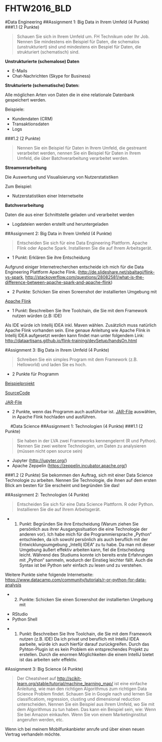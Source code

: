 # FHTW2016_BLD

#Data Engineering
##Assignment 1: Big Data in Ihrem Umfeld (4 Punkte)
###1.1 (2 Punkte)
>Schauen Sie sich in Ihrem Umfeld um. FH Technikum oder Ihr Job. Nennen Sie mindestens ein Beispiel für Daten, die schemalos (unstrukturiert) sind und mindestens ein Bespiel für Daten, die strukturiert (schematisch) sind.

__Unstrukturierte (schemalose) Daten__
-	E-Mails
-	Chat-Nachrichten (Skype for Business)

__Strukturierte (schematische) Daten:__

Alle möglichen Arten von Daten die in eine relationale Datenbank gespeichert werden.

Beispiele:
-	Kundendaten (CRM)
-	Transaktionsdaten
-	Logs

###1.2 (2 Punkte)
>Nennen Sie ein Beispiel für Daten in Ihrem Umfeld, die gestreamt verarbeitet werden, nennen Sie ein Beispiel für Daten in Ihrem Umfeld, die über Batchverarbeitung verarbeitet werden.

__Streamverarbeitung__

Die Auswertung und Visualisierung von Nutzerstatistiken

Zum Beispiel:
-	Nutzerstatistiken einer Internetseite

__Batchverarbeitung__

Daten die aus einer Schnittstelle geladen und verarbeitet werden
-	Logdateien werden erstellt und heruntergeladen


##Assignment 2: Big Data in Ihrem Umfeld (4 Punkte)
>Entscheiden Sie sich für eine Data Engineering Plattform. Apache Flink oder Apache Spark. Installieren Sie die auf Ihrem Arbeitsgerät.

- 1 Punkt: Erklären Sie ihre Entscheidung

Aufgrund einiger Internetrecherchen entscheide ich mich für die Data Engineering Plattform Apache Flink. (http://de.slideshare.net/sbaltagi/flink-vs-spark, http://stackoverflow.com/questions/28082581/what-is-the-difference-between-apache-spark-and-apache-flink)

- 2 Punkte: Schicken Sie einen Screenshot der installierten Umgebung mit

[Apache Flink](https://github.com/daho/FHTW2016_BLD/blob/master/images/Apache_Flink.png)

- 1 Punkt: Beschreiben Sie Ihre Toolchain, die Sie mit dem Framework nutzen würden (z.B: IDE)

Als IDE würde ich Intellij IDEA inkl. Maven wählen. Zusätzlich muss natürlich Apache Flink vorhanden sein.
Eine genaue Anleitung wie Apache Flink in Intellij IDEA aufgesetzt werden kann findet man unter folgendem Link: http://dataartisans.github.io/flink-training/devSetup/handsOn.html


#Assignment 3: Big Data in Ihrem Umfeld (4 Punkte)
>Schreiben Sie ein simples Program mit dem Framework (z.B. Helloworld) und laden Sie es hoch.
- 2 Punkte für Programm

[Beispielprojekt](https://github.com/daho/FHTW2016_BLD/flink-java-project)

[SourceCode](https://github.com/daho/FHTW2016_BLD/blob/master/flink-java-project/src/main/java/org/apache/flink/quickstart/WordCount.java)

[JAR-File](https://github.com/daho/FHTW2016_BLD/blob/master/flink-java-project/target/flink-java-project-0.1.jar)

- 2 Punkte, wenn das Programm auch ausführbar ist.
[JAR-File](https://github.com/daho/FHTW2016_BLD/blob/master/flink-java-project/target/flink-java-project-0.1.jar) auswählen, in Apache Flink hochladen und ausführen.



 
#Data Science
##Assignment 1: Technologien (4 Punkte)
###1.1 (2 Punkte)
>Sie haben in der LVA zwei Frameworks kennengelernt (R und Python). Nennen Sie zwei weitere Technologien, um Daten zu analysieren (müssen nicht open source sein)
-	Jupyter (http://jupyter.org/)
-	Apache Zeppelin (https://zeppelin.incubator.apache.org/)

###1.2 (2 Punkte)
Sie bekommen den Auftrag, sich mit einer Data Science Technologie zu arbeiten. Nennen Sie Technologie, die ihnen auf dem ersten Blick am besten für Sie erscheint und begründen Sie das!


##Assignment 2: Technologien (4 Punkte)
>Entscheiden Sie sich für eine Data Science Plattform. R oder Python. Installieren Sie die auf Ihrem Arbeitsgerät.

* 1. Punkt: Begründen Sie ihre Entscheidung (Warum ziehen Sie persönlich aus ihrer Ausgangssituation die eine Technologie der anderen vor).
Ich habe mich für die Programmiersprache „Python“ entschieden, da ich sowohl persönlich als auch beruflich mit der Entwicklungsumgebung „Intellij IDEA“ zu tu habe. Da man mit dieser Umgebung äußert effektiv arbeiten kann, fiel die Entscheidung leicht. Während des Studiums konnte ich bereits erste Erfahrungen mit „Python“ sammeln, wodurch der Einstieg leichter fällt. Auch die Syntax ist bei Python sehr einfach zu lesen und zu verstehen.

Weitere Punkte siehe folgende Internetseite:
https://www.datacamp.com/community/tutorials/r-or-python-for-data-analysis
 
* 2. Punkte: Schicken Sie einen Screenshot der installierten Umgebung mit
- RStudio
- Python Shell

* 1. Punkt: Beschreiben Sie Ihre Toolchain, die Sie mit dem Framework nutzen (z.B. IDE)
Da ich privat und beruflich mit IntelliJ IDEA aarbeite, würde ich auch hierfür darauf zurückgreifen. Durch das Pyhton-Plugin ist es kein Problem ein entsprechendes Projekt zu erstellen. Durch die enormen Möglichkeiten die einem IntelliJ bietet ist das arbeiten sehr effektiv.


#Assignment 3: Big Science (4 Punkte)
>Der Cheatsheet auf http://scikit-learn.org/stable/tutorial/machine_learning_map/ ist eine einfache Anleitung, wie man den richtigen Algorithmus zum richtigen Data Science Problem findet. Schauen Sie in Google nach und lernen Sie classificatiom, regression, clusting und dimensional reduction unterscheiden.
Nennen Sie ein Beispiel aus ihrem Umfeld, wo Sie mit dem Algorithmus zu tun haben. Das kann ein Beispiel sein, wie: Wenn Sie bei Amazon einkaufen. Wenn Sie von einem Marketinginstitut angerufen werden, etc.

Wenn ich bei meinem Mobilfunkanbieter anrufe und über einen neuen Vertrag verhandeln möchte.


